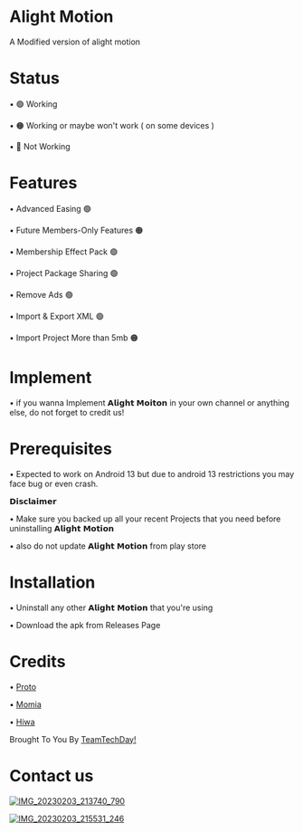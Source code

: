 # Alight Motion


A Modified version of alight motion

# Status

   • 🟢 Working

   • 🟠 Working or maybe won't work  ( on some devices )

   • 🔴 Not Working

# Features

   • Advanced Easing 🟢
  
   • Future Members-Only Features 🟠
  
   • Membership Effect Pack 🟢
   
   • Project Package Sharing 🟢
   
   • Remove Ads 🟢 
   
   • Import & Export XML 🟢
   
   • Import Project More than 5mb 🟠
   
# Implement 

   • if you wanna Implement 𝗔𝗹𝗶𝗴𝗵𝘁 𝗠𝗼𝗶𝘁𝗼𝗻 in your own channel or anything else, do not forget to credit us!

# Prerequisites 

   • Expected to work on Android 13 but due to android 13 restrictions you may face bug or even crash.

𝗗𝗶𝘀𝗰𝗹𝗮𝗶𝗺𝗲𝗿

   • Make sure you backed up all your recent Projects that you need before uninstalling 𝗔𝗹𝗶𝗴𝗵𝘁 𝗠𝗼𝘁𝗶𝗼𝗻

   • also do not update 𝗔𝗹𝗶𝗴𝗵𝘁 𝗠𝗼𝘁𝗶𝗼𝗻 from play store

# Installation 

   • Uninstall any other 𝗔𝗹𝗶𝗴𝗵𝘁 𝗠𝗼𝘁𝗶𝗼𝗻 that you're using

   • Download the apk from Releases Page

# Credits
   • [Proto](http://t.me/Est3l14)
   
   • [Momia](http://t.me/m0mi4)
   
   • [Hiwa](http://t.me/hiwa_sad)
   
Brought To You By [TeamTechDay!](https://t.me/tech_d4y)

# Contact us

[![IMG_20230203_213740_790](https://user-images.githubusercontent.com/124376240/216681405-cf083df6-52ca-40d2-8c81-6a1b4f50cbba.jpg)](https://t.me/tech_d4y)


[![IMG_20230203_215531_246](https://user-images.githubusercontent.com/124376240/216684537-846b0b55-a1d7-42fe-97ed-02f89584a61c.jpg)](https://t.me/TeamTechDayChat)
